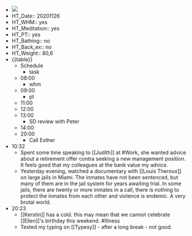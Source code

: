 - ![](https://firebasestorage.googleapis.com/v0/b/firescript-577a2.appspot.com/o/imgs%2Fapp%2FDavidsroam%2FjK3EQ9jqWb.png?alt=media&token=60364f6f-c165-4990-aab7-8a5264c523b5)
- HT_Date:: 20201126
- HT_WHM:: yes
- HT_Meditation:: yes
- HT_PT:: yes
- HT_Bathing:: no 
- HT_Back_ex:: no
- HT_Weight:: 80,6
- {{table}} 
    - Schedule 
        - task
    - 08:00
        - whm
    - 09:00 
        - pt
    - 11:00 
    - 12:00
    - 13:00
        - SD review with Peter
    - 14:00 
    - 20:00
        - Call Esther
- 10:32
    - Spent some time speaking to [[Judith]] at #Work, she wanted advice about a retirement offer contra seeking a new management position. It feels good that my colleagues at the bank value my advice.
    - Yesterday evening, watched a documentary with [[Louis Theroux]] on large jails in Miami. The inmates have not been sentenced, but many of them are in the jail system for years awaiting trial. In some jails, there are twenty or more inmates in a call, there is nothing to protect the inmates from each other and violence is endemic. A very brutal world.
- 20:23
    - [[Kerstin]] has a cold. this may mean that we cannot celebrate [[Ellen]]'s birthday this weekend. #Illness
    - Tested my typing on [[Typesy]] - after a long break - not good. 
